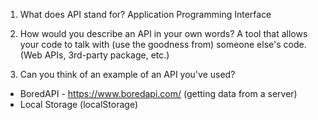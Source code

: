 1. What does API stand for?
   Application Programming Interface

2. How would you describe an API in your own words?
   A tool that allows your code to talk with (use the goodness from)
   someone else's code. (Web APIs, 3rd-party package, etc.)

3. Can you think of an example of an API you've used?

- BoredAPI - https://www.boredapi.com/ (getting data from a server)
- Local Storage (localStorage)
